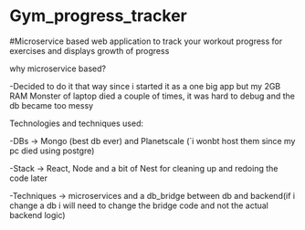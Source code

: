 # Gym_progress_tracker

#Microservice based web application to track your workout progress for exercises and displays growth of progress

why microservice based? 

-Decided to do it that way since i started it as a one big app but my 2GB RAM Monster of laptop died a couple of times, it was hard to debug and the db became too messy

Technologies and techniques used:

-DBs -> Mongo (best db ever) and Planetscale (`i wonbt host them since my pc died using postgre)

-Stack -> React, Node and a bit of Nest for cleaning up and redoing the code later

-Techniques -> microservices and a db_bridge between db and backend(if i change a db i will need to change the bridge code and not the actual backend logic) 

